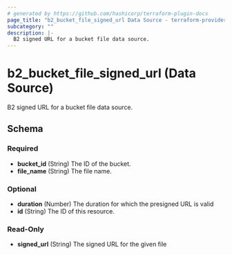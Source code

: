 ```yaml
---
# generated by https://github.com/hashicorp/terraform-plugin-docs
page_title: "b2_bucket_file_signed_url Data Source - terraform-provider-b2"
subcategory: ""
description: |-
  B2 signed URL for a bucket file data source.
---
```


# b2_bucket_file_signed_url (Data Source)

B2 signed URL for a bucket file data source.



<!-- schema generated by tfplugindocs -->
## Schema

### Required

- **bucket_id** (String) The ID of the bucket.
- **file_name** (String) The file name.

### Optional

- **duration** (Number) The duration for which the presigned URL is valid
- **id** (String) The ID of this resource.

### Read-Only

- **signed_url** (String) The signed URL for the given file


